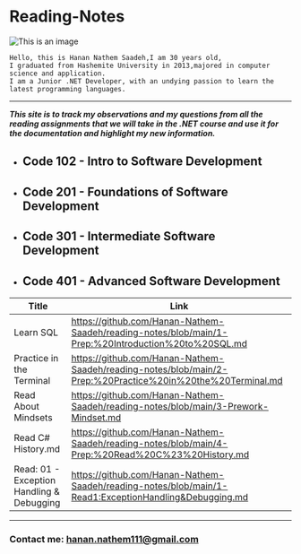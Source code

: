 # Reading-Notes

![This is an image](https://th.bing.com/th/id/R.898a8b5c021f3b65a8e6e47ac6c7157c?rik=WmWbMjVFyj6l1w&pid=ImgRaw&r=0)
```
Hello, this is Hanan Nathem Saadeh,I am 30 years old,
I graduated from Hashemite University in 2013,majored in computer science and application.
I am a Junior .NET Developer, with an undying passion to learn the latest programming languages. 
```
---
***This site is to track my observations and my questions from all the reading assignments that we will take in the .NET course and use it for the documentation and highlight my new information.*** 


- ## Code 102 - Intro to Software Development

- ## Code 201 - Foundations of Software Development

- ## Code 301 - Intermediate Software Development

- ## Code 401 - Advanced Software Development

| Title      | Link |
| ----------- | ----------- |
| Learn SQL      | https://github.com/Hanan-Nathem-Saadeh/reading-notes/blob/main/1-Prep:%20Introduction%20to%20SQL.md       |
| Practice in the Terminal    | https://github.com/Hanan-Nathem-Saadeh/reading-notes/blob/main/2-Prep:%20Practice%20in%20the%20Terminal.md |
|Read About Mindsets   |  https://github.com/Hanan-Nathem-Saadeh/reading-notes/blob/main/3-Prework-Mindset.md |
| Read C# History.md    | https://github.com/Hanan-Nathem-Saadeh/reading-notes/blob/main/4-Prep:%20Read%20C%23%20History.md |
| Read: 01 - Exception Handling & Debugging | https://github.com/Hanan-Nathem-Saadeh/reading-notes/blob/main/1-Read1:ExceptionHandling&Debugging.md |


---
### Contact me: <hanan.nathem111@gmail.com>


